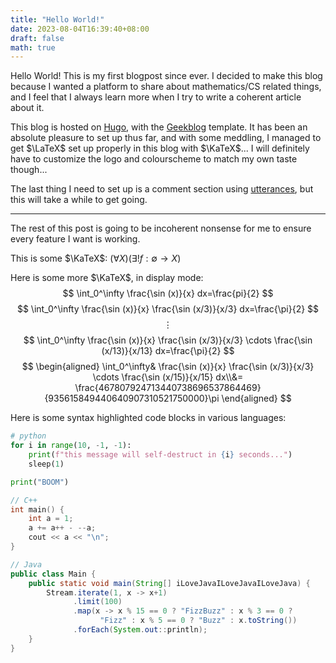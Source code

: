 ```yaml
---
title: "Hello World!"
date: 2023-08-04T16:39:40+08:00
draft: false
math: true
---
```


Hello World! This is my first blogpost since ever. I decided to make this blog
because I wanted a platform to share about mathematics/CS related things,
and I feel that I always learn more when I try to write a coherent article
about it.

This blog is hosted on [Hugo](https://gohugo.io/),
with the [Geekblog](https://hugo-geekblog.geekdocs.de/) template.
It has been an absolute pleasure to set up thus far, and with some meddling,
I managed to get $\LaTeX$ set up properly in this blog with $\KaTeX$...
I will definitely have to customize the logo and colourscheme to match
my own taste though...

The last thing I need to set up is a comment section using
[utterances](https://utteranc.es/), but this will take a while to get going.

---

The rest of this post is going to be incoherent nonsense for me to ensure
every feature I want is working.

This is some $\KaTeX$: $(\forall X)(\exists!f:\emptyset\to X)$

Here is some more $\KaTeX$, in display mode:
$$
    \int_0^\infty \frac{\sin (x)}{x} dx=\frac{pi}{2}
$$
$$
    \int_0^\infty
    \frac{\sin (x)}{x}
    \frac{\sin (x/3)}{x/3}
    dx=\frac{\pi}{2}
$$
$$\vdots$$
$$
    \int_0^\infty
    \frac{\sin (x)}{x}
    \frac{\sin (x/3)}{x/3}
    \cdots
    \frac{\sin (x/13)}{x/13}
    dx=\frac{\pi}{2}
$$
$$
\begin{aligned}
 \int_0^\infty&
    \frac{\sin (x)}{x}
    \frac{\sin (x/3)}{x/3}
    \cdots
    \frac{\sin (x/15)}{x/15}
    dx\\&=
    \frac{467807924713440738696537864469}{935615849440640907310521750000}\pi
\end{aligned}
$$

Here is some syntax highlighted code blocks in various languages:

```python
# python
for i in range(10, -1, -1):
    print(f"this message will self-destruct in {i} seconds...")
    sleep(1)

print("BOOM")
```

```cpp
// C++
int main() {
    int a = 1;
    a += a++ - --a;
    cout << a << "\n";
}
```

```java
// Java
public class Main {
    public static void main(String[] iLoveJavaILoveJavaILoveJava) {
        Stream.iterate(1, x -> x+1)
              .limit(100)
              .map(x -> x % 15 == 0 ? "FizzBuzz" : x % 3 == 0 ?
                    "Fizz" : x % 5 == 0 ? "Buzz" : x.toString())
              .forEach(System.out::println);
    }
}
```

